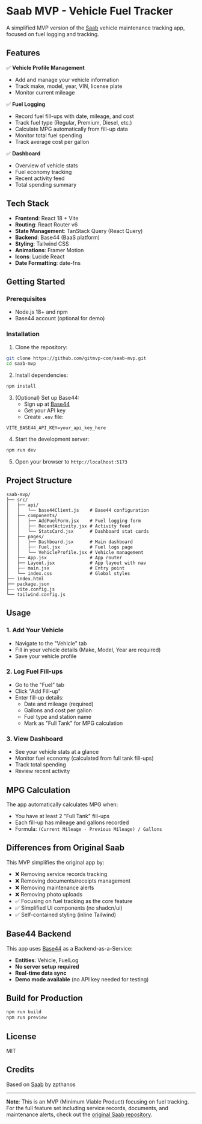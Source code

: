 # Saab MVP - Vehicle Fuel Tracker

A simplified MVP version of the [Saab](https://github.com/zpthanos/Saab) vehicle maintenance tracking app, focused on fuel logging and tracking.

## Features

✅ **Vehicle Profile Management**
- Add and manage your vehicle information
- Track make, model, year, VIN, license plate
- Monitor current mileage

✅ **Fuel Logging**
- Record fuel fill-ups with date, mileage, and cost
- Track fuel type (Regular, Premium, Diesel, etc.)
- Calculate MPG automatically from fill-up data
- Monitor total fuel spending
- Track average cost per gallon

✅ **Dashboard**
- Overview of vehicle stats
- Fuel economy tracking
- Recent activity feed
- Total spending summary

## Tech Stack

- **Frontend**: React 18 + Vite
- **Routing**: React Router v6
- **State Management**: TanStack Query (React Query)
- **Backend**: Base44 (BaaS platform)
- **Styling**: Tailwind CSS
- **Animations**: Framer Motion
- **Icons**: Lucide React
- **Date Formatting**: date-fns

## Getting Started

### Prerequisites

- Node.js 18+ and npm
- Base44 account (optional for demo)

### Installation

1. Clone the repository:
```bash
git clone https://github.com/gitmvp-com/saab-mvp.git
cd saab-mvp
```

2. Install dependencies:
```bash
npm install
```

3. (Optional) Set up Base44:
   - Sign up at [Base44](https://base44.io)
   - Get your API key
   - Create `.env` file:
```env
VITE_BASE44_API_KEY=your_api_key_here
```

4. Start the development server:
```bash
npm run dev
```

5. Open your browser to `http://localhost:5173`

## Project Structure

```
saab-mvp/
├── src/
│   ├── api/
│   │   └── base44Client.js    # Base44 configuration
│   ├── components/
│   │   ├── AddFuelForm.jsx    # Fuel logging form
│   │   ├── RecentActivity.jsx # Activity feed
│   │   └── StatsCard.jsx      # Dashboard stat cards
│   ├── pages/
│   │   ├── Dashboard.jsx      # Main dashboard
│   │   ├── Fuel.jsx           # Fuel logs page
│   │   └── VehicleProfile.jsx # Vehicle management
│   ├── App.jsx                # App router
│   ├── Layout.jsx             # App layout with nav
│   ├── main.jsx               # Entry point
│   └── index.css              # Global styles
├── index.html
├── package.json
├── vite.config.js
└── tailwind.config.js
```

## Usage

### 1. Add Your Vehicle
- Navigate to the "Vehicle" tab
- Fill in your vehicle details (Make, Model, Year are required)
- Save your vehicle profile

### 2. Log Fuel Fill-ups
- Go to the "Fuel" tab
- Click "Add Fill-up"
- Enter fill-up details:
  - Date and mileage (required)
  - Gallons and cost per gallon
  - Fuel type and station name
  - Mark as "Full Tank" for MPG calculation

### 3. View Dashboard
- See your vehicle stats at a glance
- Monitor fuel economy (calculated from full tank fill-ups)
- Track total spending
- Review recent activity

## MPG Calculation

The app automatically calculates MPG when:
- You have at least 2 "Full Tank" fill-ups
- Each fill-up has mileage and gallons recorded
- Formula: `(Current Mileage - Previous Mileage) / Gallons`

## Differences from Original Saab

This MVP simplifies the original app by:
- ❌ Removing service records tracking
- ❌ Removing documents/receipts management
- ❌ Removing maintenance alerts
- ❌ Removing photo uploads
- ✅ Focusing on fuel tracking as the core feature
- ✅ Simplified UI components (no shadcn/ui)
- ✅ Self-contained styling (inline Tailwind)

## Base44 Backend

This app uses [Base44](https://base44.io) as a Backend-as-a-Service:
- **Entities**: Vehicle, FuelLog
- **No server setup required**
- **Real-time data sync**
- **Demo mode available** (no API key needed for testing)

## Build for Production

```bash
npm run build
npm run preview
```

## License

MIT

## Credits

Based on [Saab](https://github.com/zpthanos/Saab) by zpthanos

---

**Note**: This is an MVP (Minimum Viable Product) focusing on fuel tracking. For the full feature set including service records, documents, and maintenance alerts, check out the [original Saab repository](https://github.com/zpthanos/Saab).